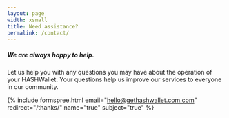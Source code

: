 ```yaml
---
layout: page
width: xsmall
title: Need assistance?
permalink: /contact/
---
```


##### We are always happy to help.

Let us help you with any questions you may have about the operation of your HASHWallet. Your questions help us improve our services to everyone in our community.

{% include formspree.html email="hello@gethashwallet.com.com" redirect="/thanks/" name="true" subject="true" %}
